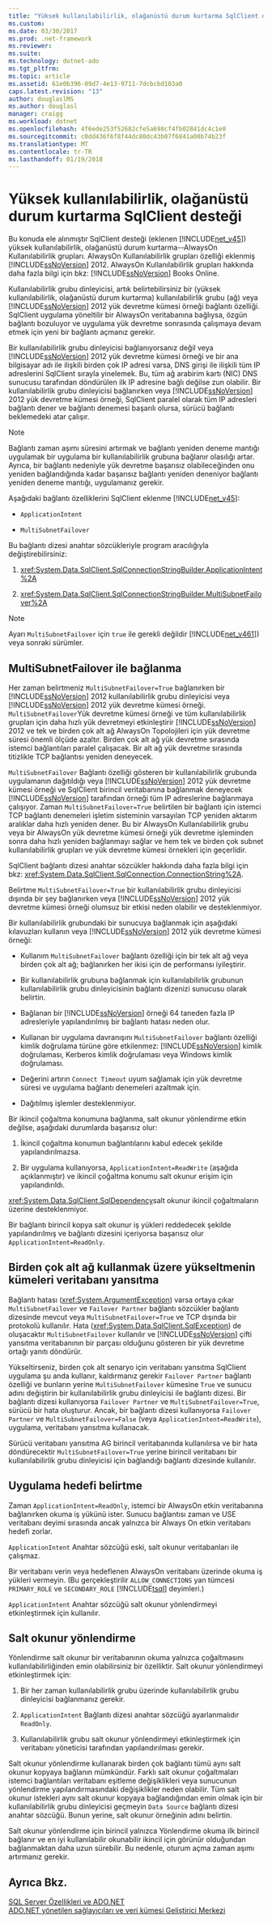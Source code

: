 ```yaml
---
title: "Yüksek kullanılabilirlik, olağanüstü durum kurtarma SqlClient desteği"
ms.custom: 
ms.date: 03/30/2017
ms.prod: .net-framework
ms.reviewer: 
ms.suite: 
ms.technology: dotnet-ado
ms.tgt_pltfrm: 
ms.topic: article
ms.assetid: 61e0b396-09d7-4e13-9711-7dcbcbd103a0
caps.latest.revision: "13"
author: douglaslMS
ms.author: douglasl
manager: craigg
ms.workload: dotnet
ms.openlocfilehash: 4f6ede253f52682cfe5a698cf4fb02841dc4c1e0
ms.sourcegitcommit: c0dd436f6f8f44dc80dc43b07f6841a00b74b23f
ms.translationtype: MT
ms.contentlocale: tr-TR
ms.lasthandoff: 01/19/2018
---
```

# <a name="sqlclient-support-for-high-availability-disaster-recovery"></a>Yüksek kullanılabilirlik, olağanüstü durum kurtarma SqlClient desteği
Bu konuda ele alınmıştır SqlClient desteği (eklenen [!INCLUDE[net_v45](../../../../../includes/net-v45-md.md)]) yüksek kullanılabilirlik, olağanüstü durum kurtarma--AlwaysOn Kullanılabilirlik grupları.  AlwaysOn Kullanılabilirlik grupları özelliği eklenmiş [!INCLUDE[ssNoVersion](../../../../../includes/ssnoversion-md.md)] 2012. AlwaysOn Kullanılabilirlik grupları hakkında daha fazla bilgi için bkz: [!INCLUDE[ssNoVersion](../../../../../includes/ssnoversion-md.md)] Books Online.  
  
 Kullanılabilirlik grubu dinleyicisi, artık belirtebilirsiniz bir (yüksek kullanılabilirlik, olağanüstü durum kurtarma) kullanılabilirlik grubu (ağ) veya [!INCLUDE[ssNoVersion](../../../../../includes/ssnoversion-md.md)] 2012 yük devretme kümesi örneği bağlantı özelliği. SqlClient uygulama yöneltilir bir AlwaysOn veritabanına bağlıysa, özgün bağlantı bozuluyor ve uygulama yük devretme sonrasında çalışmaya devam etmek için yeni bir bağlantı açmanız gerekir.  
  
 Bir kullanılabilirlik grubu dinleyicisi bağlanıyorsanız değil veya [!INCLUDE[ssNoVersion](../../../../../includes/ssnoversion-md.md)] 2012 yük devretme kümesi örneği ve bir ana bilgisayar adı ile ilişkili birden çok IP adresi varsa, DNS girişi ile ilişkili tüm IP adreslerini SqlClient sırayla yinelemek. Bu, tüm ağ arabirim kartı (NIC) DNS sunucusu tarafından döndürülen ilk IP adresine bağlı değilse zun olabilir. Bir kullanılabilirlik grubu dinleyicisi bağlanırken veya [!INCLUDE[ssNoVersion](../../../../../includes/ssnoversion-md.md)] 2012 yük devretme kümesi örneği, SqlClient paralel olarak tüm IP adresleri bağlantı dener ve bağlantı denemesi başarılı olursa, sürücü bağlantı beklemedeki atar çalışır.  
  
> [!NOTE]
>  Bağlantı zaman aşımı süresini artırmak ve bağlantı yeniden deneme mantığı uygulamak bir uygulama bir kullanılabilirlik grubuna bağlanır olasılığı artar. Ayrıca, bir bağlantı nedeniyle yük devretme başarısız olabileceğinden onu yeniden bağlandığında kadar başarısız bağlantı yeniden deneniyor bağlantı yeniden deneme mantığı, uygulamanız gerekir.  
  
 Aşağıdaki bağlantı özelliklerini SqlClient eklenme [!INCLUDE[net_v45](../../../../../includes/net-v45-md.md)]:  
  
-   `ApplicationIntent`  
  
-   `MultiSubnetFailover`  
  
 Bu bağlantı dizesi anahtar sözcükleriyle program aracılığıyla değiştirebilirsiniz:  
  
1.  <xref:System.Data.SqlClient.SqlConnectionStringBuilder.ApplicationIntent%2A>  
  
2.  <xref:System.Data.SqlClient.SqlConnectionStringBuilder.MultiSubnetFailover%2A>  

> [!NOTE]
>  Ayarı `MultiSubnetFailover` için `true` ile gerekli değildir [!INCLUDE[net_v461](../../../../../includes/net-v461-md.md)]) veya sonraki sürümler.
  
## <a name="connecting-with-multisubnetfailover"></a>MultiSubnetFailover ile bağlanma  
 Her zaman belirtmeniz `MultiSubnetFailover=True` bağlanırken bir [!INCLUDE[ssNoVersion](../../../../../includes/ssnoversion-md.md)] 2012 kullanılabilirlik grubu dinleyicisi veya [!INCLUDE[ssNoVersion](../../../../../includes/ssnoversion-md.md)] 2012 yük devretme kümesi örneği. `MultiSubnetFailover`Yük devretme kümesi örneği ve tüm kullanılabilirlik grupları için daha hızlı yük devretmeyi etkinleştirir [!INCLUDE[ssNoVersion](../../../../../includes/ssnoversion-md.md)] 2012 ve tek ve birden çok alt ağ AlwaysOn Topolojileri için yük devretme süresi önemli ölçüde azaltır. Birden çok alt ağ yük devretme sırasında istemci bağlantıları paralel çalışacak. Bir alt ağ yük devretme sırasında titizlikle TCP bağlantısı yeniden deneyecek.  
  
 `MultiSubnetFailover` Bağlantı özelliği gösteren bir kullanılabilirlik grubunda uygulamanın dağıtıldığı veya [!INCLUDE[ssNoVersion](../../../../../includes/ssnoversion-md.md)] 2012 yük devretme kümesi örneği ve SqlClient birincil veritabanına bağlanmak deneyecek [!INCLUDE[ssNoVersion](../../../../../includes/ssnoversion-md.md)] tarafından örneği tüm IP adreslerine bağlanmaya çalışıyor. Zaman `MultiSubnetFailover=True` belirtilen bir bağlantı için istemci TCP bağlantı denemeleri işletim sisteminin varsayılan TCP yeniden aktarım aralıklar daha hızlı yeniden dener. Bu bir AlwaysOn Kullanılabilirlik grubu veya bir AlwaysOn yük devretme kümesi örneği yük devretme işleminden sonra daha hızlı yeniden bağlanmayı sağlar ve hem tek ve birden çok subnet kullanılabilirlik grupları ve yük devretme kümesi örnekleri için geçerlidir.  
  
 SqlClient bağlantı dizesi anahtar sözcükler hakkında daha fazla bilgi için bkz: <xref:System.Data.SqlClient.SqlConnection.ConnectionString%2A>.  
  
 Belirtme `MultiSubnetFailover=True` bir kullanılabilirlik grubu dinleyicisi dışında bir şey bağlanırken veya [!INCLUDE[ssNoVersion](../../../../../includes/ssnoversion-md.md)] 2012 yük devretme kümesi örneği olumsuz bir etkisi neden olabilir ve desteklenmiyor.  
  
 Bir kullanılabilirlik grubundaki bir sunucuya bağlanmak için aşağıdaki kılavuzları kullanın veya [!INCLUDE[ssNoVersion](../../../../../includes/ssnoversion-md.md)] 2012 yük devretme kümesi örneği:  
  
-   Kullanım `MultiSubnetFailover` bağlantı özelliği için bir tek alt ağ veya birden çok alt ağ; bağlanırken her ikisi için de performansı iyileştirir.  
  
-   Bir kullanılabilirlik grubuna bağlanmak için kullanılabilirlik grubunun kullanılabilirlik grubu dinleyicisinin bağlantı dizenizi sunucusu olarak belirtin.  
  
-   Bağlanan bir [!INCLUDE[ssNoVersion](../../../../../includes/ssnoversion-md.md)] örneği 64 taneden fazla IP adresleriyle yapılandırılmış bir bağlantı hatası neden olur.  
  
-   Kullanan bir uygulama davranışını `MultiSubnetFailover` bağlantı özelliği kimlik doğrulama türüne göre etkilenmez: [!INCLUDE[ssNoVersion](../../../../../includes/ssnoversion-md.md)] kimlik doğrulaması, Kerberos kimlik doğrulaması veya Windows kimlik doğrulaması.  
  
-   Değerini artırın `Connect Timeout` uyum sağlamak için yük devretme süresi ve uygulama bağlantı denemeleri azaltmak için.  
  
-   Dağıtılmış işlemler desteklenmiyor.  
  
 Bir ikincil çoğaltma konumuna bağlanma, salt okunur yönlendirme etkin değilse, aşağıdaki durumlarda başarısız olur:  
  
1.  İkincil çoğaltma konumun bağlantılarını kabul edecek şekilde yapılandırılmazsa.  
  
2.  Bir uygulama kullanıyorsa, `ApplicationIntent=ReadWrite` (aşağıda açıklanmıştır) ve ikincil çoğaltma konumu salt okunur erişim için yapılandırıldı.  
  
 <xref:System.Data.SqlClient.SqlDependency>salt okunur ikincil çoğaltmaların üzerine desteklenmiyor.  
  
 Bir bağlantı birincil kopya salt okunur iş yükleri reddedecek şekilde yapılandırılmış ve bağlantı dizesini içeriyorsa başarısız olur `ApplicationIntent=ReadOnly`.  
  
## <a name="upgrading-to-use-multi-subnet-clusters-from-database-mirroring"></a>Birden çok alt ağ kullanmak üzere yükseltmenin kümeleri veritabanı yansıtma  
 Bağlantı hatası (<xref:System.ArgumentException>) varsa ortaya çıkar `MultiSubnetFailover` ve `Failover Partner` bağlantı sözcükler bağlantı dizesinde mevcut veya `MultiSubnetFailover=True` ve TCP dışında bir protokolü kullanılır. Hata (<xref:System.Data.SqlClient.SqlException>) de oluşacaktır `MultiSubnetFailover` kullanılır ve [!INCLUDE[ssNoVersion](../../../../../includes/ssnoversion-md.md)] çifti yansıtma veritabanının bir parçası olduğunu gösteren bir yük devretme ortağı yanıtı döndürür.  
  
 Yükseltirseniz, birden çok alt senaryo için veritabanı yansıtma SqlClient uygulama şu anda kullanır, kaldırmanız gerekir `Failover Partner` bağlantı özelliği ve bunların yerine `MultiSubnetFailover` kümesine `True` ve sunucu adını değiştirin bir kullanılabilirlik grubu dinleyicisi ile bağlantı dizesi. Bir bağlantı dizesi kullanıyorsa `Failover Partner` ve `MultiSubnetFailover=True`, sürücü bir hata oluşturur. Ancak, bir bağlantı dizesi kullanıyorsa `Failover Partner` ve `MultiSubnetFailover=False` (veya `ApplicationIntent=ReadWrite`), uygulama, veritabanı yansıtma kullanacak.  
  
 Sürücü veritabanı yansıtma AG birincil veritabanında kullanılırsa ve bir hata döndürecektir `MultiSubnetFailover=True` yerine birincil veritabanı bir kullanılabilirlik grubu dinleyicisi için bağlandığı bağlantı dizesinde kullanılır.  
  
## <a name="specifying-application-intent"></a>Uygulama hedefi belirtme  
 Zaman `ApplicationIntent=ReadOnly`, istemci bir AlwaysOn etkin veritabanına bağlanırken okuma iş yükünü ister. Sunucu bağlantısı zaman ve USE veritabanı deyimi sırasında ancak yalnızca bir Always On etkin veritabanı hedefi zorlar.  
  
 `ApplicationIntent` Anahtar sözcüğü eski, salt okunur veritabanları ile çalışmaz.  
  
 Bir veritabanı verin veya hedeflenen AlwaysOn veritabanı üzerinde okuma iş yükleri vermeyin. (Bu gerçekleştirilir `ALLOW_CONNECTIONS` yan tümcesi `PRIMARY_ROLE` ve `SECONDARY_ROLE` [!INCLUDE[tsql](../../../../../includes/tsql-md.md)] deyimleri.)  
  
 `ApplicationIntent` Anahtar sözcüğü salt okunur yönlendirmeyi etkinleştirmek için kullanılır.  
  
## <a name="read-only-routing"></a>Salt okunur yönlendirme  
 Yönlendirme salt okunur bir veritabanının okuma yalnızca çoğaltmasını kullanılabilirliğinden emin olabilirsiniz bir özelliktir. Salt okunur yönlendirmeyi etkinleştirmek için:  
  
1.  Bir her zaman kullanılabilirlik grubu üzerinde kullanılabilirlik grubu dinleyicisi bağlanmanız gerekir.  
  
2.  `ApplicationIntent` Bağlantı dizesi anahtar sözcüğü ayarlanmalıdır `ReadOnly`.  
  
3.  Kullanılabilirlik grubu salt okunur yönlendirmeyi etkinleştirmek için veritabanı yöneticisi tarafından yapılandırılması gerekir.  
  
 Salt okunur yönlendirme kullanarak birden çok bağlantı tümü aynı salt okunur kopyaya bağlanın mümkündür. Farklı salt okunur çoğaltmaları istemci bağlantıları veritabanı eşitleme değişiklikleri veya sunucunun yönlendirme yapılandırmasındaki değişiklikler neden olabilir. Tüm salt okunur istekleri aynı salt okunur kopyaya bağlandığından emin olmak için bir kullanılabilirlik grubu dinleyicisi geçmeyin `Data Source` bağlantı dizesi anahtar sözcüğü. Bunun yerine, salt okunur örneğinin adını belirtin.  
  
 Salt okunur yönlendirme için birincil yalnızca Yönlendirme okuma ilk birincil bağlanır ve en iyi kullanılabilir okunabilir ikincil için görünür olduğundan bağlanmaktan daha uzun sürebilir. Bu nedenle, oturum açma zaman aşımı artırmanız gerekir.  
  
## <a name="see-also"></a>Ayrıca Bkz.  
 [SQL Server Özellikleri ve ADO.NET](../../../../../docs/framework/data/adonet/sql/sql-server-features-and-adonet.md)  
 [ADO.NET yönetilen sağlayıcıları ve veri kümesi Geliştirici Merkezi](http://go.microsoft.com/fwlink/?LinkId=217917)
